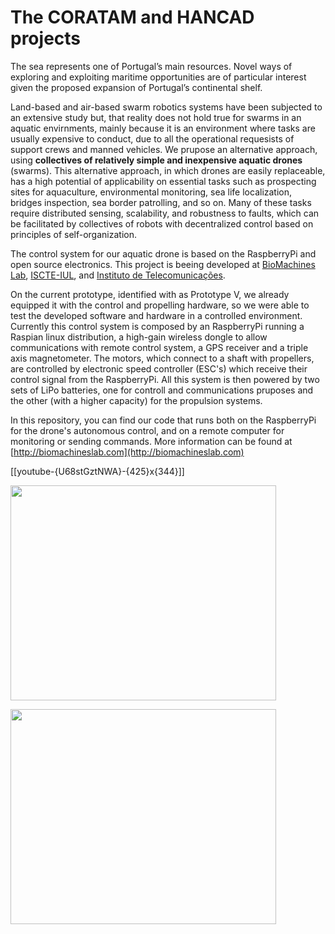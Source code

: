 # The CORATAM and HANCAD projects #

The sea represents one of Portugal’s main resources. Novel ways of exploring and exploiting maritime opportunities are of particular interest given the proposed expansion of Portugal’s continental shelf.

Land-based and air-based swarm robotics systems have been subjected to an extensive study but, that reality does not hold true for swarms in an aquatic envirnments, mainly because it is an environment where tasks are usually expensive to conduct, due to all the operational requesists of support crews and manned vehicles. We prupose an alternative approach, using **collectives of relatively simple and inexpensive aquatic drones** (swarms). This alternative approach, in which drones are easily replaceable, has a high potential of applicability on essential tasks such as prospecting sites for aquaculture, environmental monitoring, sea life localization, bridges inspection, sea border patrolling, and so on. Many of these tasks require distributed sensing, scalability, and robustness to faults, which can be facilitated by collectives of robots with decentralized control based on principles of self-organization.

The control system for our aquatic drone is based on the RaspberryPi and open source electronics. This project is beeing developed at [BioMachines Lab](http://biomachineslab.com), [ISCTE-IUL](http://iscte-iul.pt), and [Instituto de Telecomunicações](http://www.it.pt).

On the current prototype, identified with as Prototype V, we already equipped it with the control and propelling hardware, so we were able to test the developed software and hardware in a controlled environment. Currently this control system is composed by an RaspberryPi running a Raspian linux distribution, a high-gain wireless dongle to allow communications with remote control system, a GPS receiver and a triple axis magnetometer. The motors, which connect to a shaft with propellers, are controlled by electronic speed controller (ESC's) which receive their control signal from the RaspberryPi. All this system is then powered by two sets of LiPo batteries, one for controll and communications pruposes and the other (with a higher capacity) for the propulsion systems.

In this repository, you can find our code that runs both on the RaspberryPi for the drone's autonomous control, and on a remote computer for monitoring or sending commands. More information can be found at [http://biomachineslab.com](http://biomachineslab.com)

[[youtube-{U68stGztNWA}-{425}x{344}]]

<a href='http://www.youtube.com/watch?feature=player_embedded&v=U68stGztNWA' target='_blank'><img src='http://img.youtube.com/vi/U68stGztNWA/0.jpg' width='425' height=344 /></a>

<a href='http://www.youtube.com/watch?feature=player_embedded&v=2bq_40mxUCY' target='_blank'><img src='http://img.youtube.com/vi/2bq_40mxUCY/0.jpg' width='425' height=344 /></a>
